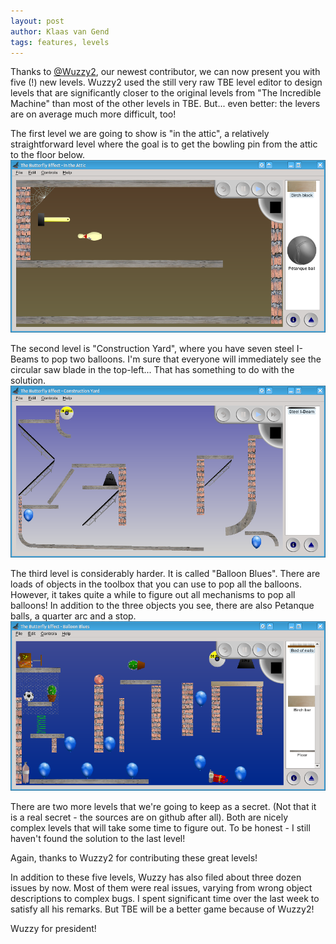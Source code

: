 ```yaml
---
layout: post
author: Klaas van Gend
tags: features, levels
---
```


Thanks to [@Wuzzy2](https://github.com/kaa-ching/tbe/pull/84), our newest contributor, we can now present you with five (!) new levels. Wuzzy2 used the still very raw TBE level editor to design levels that are significantly closer to the original levels from "The Incredible Machine" than most of the other levels in TBE. But... even better: the levers are on average much more difficult, too!

The first level we are going to show is "in the attic", a relatively straightforward level where the goal is to get the bowling pin from the attic to the floor below.
![New Level "In the Attic"](/images/2016-01-11-in_the_attic.png)

The second level is "Construction Yard", where you have seven steel I-Beams to pop two balloons. I'm sure that everyone will immediately see the circular saw blade in the top-left... That has something to do with the solution.
![New Level "Construction Yard"](/images/2016-01-11-construction-yard.png)

The third level is considerably harder. It is called "Balloon Blues". There are loads of objects in the toolbox that you can use to pop all the balloons. However, it takes quite a while to figure out all mechanisms to pop all balloons! In addition to the three objects you see, there are also Petanque balls, a quarter arc and a stop.
![New Level "Balloon Blues"](/images/2016-01-11-balloon_blues.png)

There are two more levels that we're going to keep as a secret. (Not that it is a real secret - the sources are on github after all). Both are nicely complex levels that will take some time to figure out. To be honest - I still haven't found the solution to the last level!

Again, thanks to Wuzzy2 for contributing these great levels!

In addition to these five levels, Wuzzy has also filed about three dozen issues by now. Most of them were real issues, varying from wrong object descriptions to complex bugs.
I spent significant time over the last week to satisfy all his remarks. But TBE will be a better game because of Wuzzy2!

Wuzzy for president!
